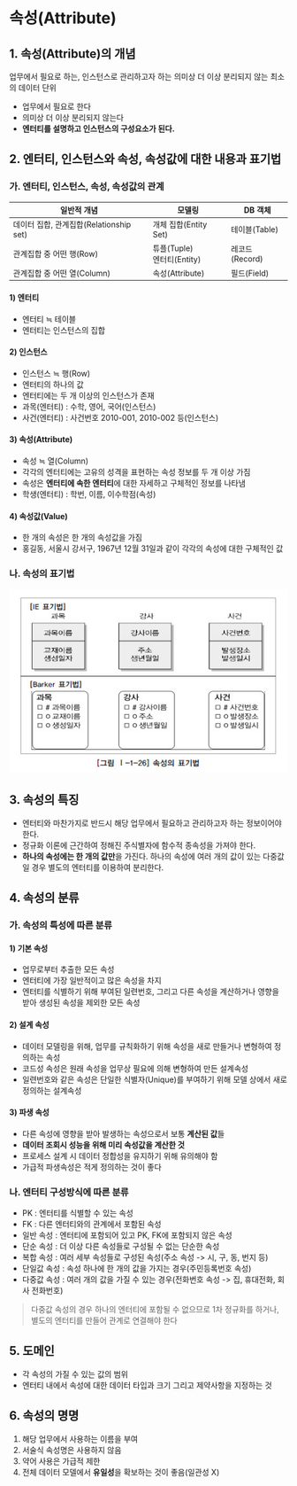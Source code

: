 속성(Attribute)
========

## 1. 속성(Attribute)의 개념

업무에서 필요로 하는, 인스턴스로 관리하고자 하는 의미상 더 이상 분리되지 않는 최소의 데이터 단위

- 업무에서 필요로 한다
- 의미상 더 이상 분리되지 않는다
- **엔터티를 설명하고 인스턴스의 구성요소가 된다.**

## 2. 엔터티, 인스턴스와 속성, 속성값에 대한 내용과 표기법

### 가. 엔터티, 인스턴스, 속성, 속성값의 관계

|일반적 개념 |모델링|DB 객체|
|-|-|-|
|데이터 집합, 관계집합(Relationship set)|개체 집합(Entity Set)|테이블(Table)|
|관계집합 중 어떤 행(Row)|튜플(Tuple)<br />엔터티(Entity)|레코드(Record)|
|관계집합 중 어떤 열(Column)|속성(Attribute)|필드(Field)|

#### 1) 엔터티
- 엔터티 ≒ 테이블
- 엔터티는 인스턴스의 집합

#### 2) 인스턴스
- 인스턴스 ≒ 행(Row)
- 엔터티의 하나의 값
- 엔터티에는 두 개 이상의 인스턴스가 존재
- 과목(엔터티) : 수학, 영어, 국어(인스턴스)
- 사건(엔터티) : 사건번호 2010-001, 2010-002 등(인스턴스) 

#### 3) 속성(Attribute)
- 속성 ≒ 열(Column)
- 각각의 엔터티에는 고유의 성격을 표현하는 속성 정보를 두 개 이상 가짐
- 속성은 **엔터티에 속한 엔터티**에 대한 자세하고 구체적인 정보를 나타냄
- 학생(엔터티) : 학번, 이름, 이수학점(속성)

#### 4) 속성값(Value)
- 한 개의 속성은 한 개의 속성값을 가짐
- 홍길동, 서울시 강서구, 1967년 12월 31일과 같이 각각의 속성에 대한 구체적인 값

### 나. 속성의 표기법

![attribute](../../../img/sql/attribute.jpg)

## 3. 속성의 특징
- 엔터티와 마찬가지로 반드시 해당 업무에서 필요하고 관리하고자 하는 정보이어야 한다.
- 정규화 이론에 근간하여 정해진 주식별자에 함수적 종속성을 가져야 한다.
- **하나의 속성에는 한 개의 값만**을 가진다. 하나의 속성에 여러 개의 값이 있는 다중값일 경우 별도의 엔터티를 이용하여 분리한다.

## 4. 속성의 분류

### 가. 속성의 특성에 따른 분류
#### 1) 기본 속성
- 업무로부터 추출한 모든 속성
- 엔터티에 가장 일반적이고 많은 속성을 차지
- 엔터티를 식별하기 위해 부여된 일련번호, 그리고 다른 속성을 계산하거나 영향을 받아 생성된 속성을 제외한 모든 속성

#### 2) 설계 속성
- 데이터 모델링을 위해, 업무를 규칙화하기 위해 속성을 새로 만들거나 변형하여 정의하는 속성
- 코드성 속성은 원래 속성을 업무상 필요에 의해 변형하여 만든 설계속성
- 일련번호와 같은 속성은 단일한 식별자(Unique)를 부여하기 위해 모델 상에서 새로 정의하는 설계속성

#### 3) 파생 속성
- 다른 속성에 영향을 받아 발생하는 속성으로서 보통 **계산된 값**들
- **데이터 조회시 성능을 위해 미리 속성값을 계산한 것**
- 프로세스 설계 시 데이터 정합성을 유지하기 위해 유의해야 함
- 가급적 파생속성은 적게 정의하는 것이 좋다

### 나. 엔터티 구성방식에 따른 분류

- PK : 엔터티를 식별할 수 있는 속성
- FK : 다른 엔터티와의 관계에서 포함된 속성
- 일반 속성 : 엔터티에 포함되어 있고 PK, FK에 포함되지 않은 속성
- 단순 속성 : 더 이상 다른 속성들로 구성될 수 없는 단순한 속성
- 복합 속성 : 여러 세부 속성들로 구성된 속성(주소 속성 -> 시, 구, 동, 번지 등)
- 단일값 속성 : 속성 하나에 한 개의 값을 가지는 경우(주민등록번호 속성)
- 다중값 속성 : 여러 개의 값을 가질 수 있는 경우(전화번호 속성 -> 집, 휴대전화, 회사 전화번호)

> 다중값 속성의 경우 하나의 엔터티에 포함될 수 없으므로 1차 정규화를 하거나, 별도의 엔터티를 만들어 관계로 연결해야 한다


## 5. 도메인

- 각 속성의 가질 수 있는 값의 범위
- 엔터티 내에서 속성에 대한 데이터 타입과 크기 그리고 제약사항을 지정하는 것


## 6. 속성의 명명

1. 해당 업무에서 사용하는 이름을 부여
2. 서술식 속성명은 사용하지 않음
3. 약어 사용은 가급적 제한
4. 전체 데이터 모델에서 **유일성**을 확보하는 것이 좋음(일관성 X)